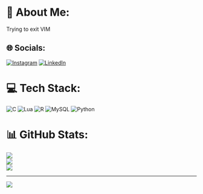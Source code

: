 # 💫 About Me:
Trying to exit VIM


## 🌐 Socials:
[![Instagram](https://img.shields.io/badge/Instagram-%23E4405F.svg?logo=Instagram&logoColor=white)](https://instagram.com/@kuberwastaken) [![LinkedIn](https://img.shields.io/badge/LinkedIn-%230077B5.svg?logo=linkedin&logoColor=white)](https://linkedin.com/in/@Kuber_mehta) 

# 💻 Tech Stack:
![C](https://img.shields.io/badge/c-%2300599C.svg?style=for-the-badge&logo=c&logoColor=white) ![Lua](https://img.shields.io/badge/lua-%232C2D72.svg?style=for-the-badge&logo=lua&logoColor=white) ![R](https://img.shields.io/badge/r-%23276DC3.svg?style=for-the-badge&logo=r&logoColor=white) ![MySQL](https://img.shields.io/badge/mysql-4479A1.svg?style=for-the-badge&logo=mysql&logoColor=white) ![Python](https://img.shields.io/badge/python-3670A0?style=for-the-badge&logo=python&logoColor=ffdd54)
# 📊 GitHub Stats:
![](https://github-readme-stats.vercel.app/api?username=Kuberwastaken&theme=dark&hide_border=false&include_all_commits=false&count_private=false)<br/>
![](https://github-readme-streak-stats.herokuapp.com/?user=Kuberwastaken&theme=dark&hide_border=false)<br/>
![](https://github-readme-stats.vercel.app/api/top-langs/?username=Kuberwastaken&theme=dark&hide_border=false&include_all_commits=false&count_private=false&layout=compact)

---
[![](https://visitcount.itsvg.in/api?id=Kuberwastaken&icon=0&color=0)](https://visitcount.itsvg.in)

<!-- Amogus>
